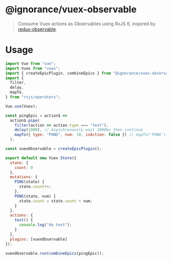# @ignorance/vuex-observable

> Consume Vuex actions as Observables using RxJS 6, inspired by [redux-observable](https://github.com/redux-observable/redux-observable).

# Usage

```js
import Vue from "vue";
import Vuex from "vuex";
import { createEpicPlugin, combineEpics } from "@ignorance/vuex-observable";
import {
  filter,
  delay,
  mapTo,
} from "rxjs/operators";

Vue.use(Vuex);

const pingEpic = action$ =>
  action$.pipe(
    filter(action => action.type === "test"),
    delay(1000), // Asynchronously wait 1000ms then continue
    mapTo({ type: "PONG", num: 10, isAction: false }) // mapTo('PONG')
  );

const vuexObservable = createEpicPlugin();

export default new Vuex.Store({
  state: {
    count: 0
  },
  mutations: {
    PING(state) {
      state.count++;
    },
    PONG(state, num) {
      state.count = state.count + num;
    }
  },
  actions: {
    test() {
      console.log("do test");
    }
  },
  plugins: [vuexObservable]
});

vuexObservable.run(combineEpics(pingEpic));
```